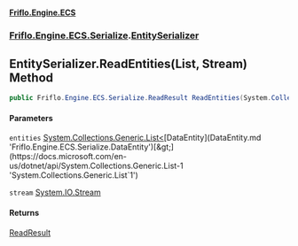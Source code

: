 #### [Friflo.Engine.ECS](index.md 'index')
### [Friflo.Engine.ECS.Serialize](Friflo.Engine.ECS.Serialize.md 'Friflo.Engine.ECS.Serialize').[EntitySerializer](EntitySerializer.md 'Friflo.Engine.ECS.Serialize.EntitySerializer')

## EntitySerializer.ReadEntities(List<DataEntity>, Stream) Method

```csharp
public Friflo.Engine.ECS.Serialize.ReadResult ReadEntities(System.Collections.Generic.List<Friflo.Engine.ECS.Serialize.DataEntity> entities, System.IO.Stream stream);
```
#### Parameters

<a name='Friflo.Engine.ECS.Serialize.EntitySerializer.ReadEntities(System.Collections.Generic.List_Friflo.Engine.ECS.Serialize.DataEntity_,System.IO.Stream).entities'></a>

`entities` [System.Collections.Generic.List&lt;](https://docs.microsoft.com/en-us/dotnet/api/System.Collections.Generic.List-1 'System.Collections.Generic.List`1')[DataEntity](DataEntity.md 'Friflo.Engine.ECS.Serialize.DataEntity')[&gt;](https://docs.microsoft.com/en-us/dotnet/api/System.Collections.Generic.List-1 'System.Collections.Generic.List`1')

<a name='Friflo.Engine.ECS.Serialize.EntitySerializer.ReadEntities(System.Collections.Generic.List_Friflo.Engine.ECS.Serialize.DataEntity_,System.IO.Stream).stream'></a>

`stream` [System.IO.Stream](https://docs.microsoft.com/en-us/dotnet/api/System.IO.Stream 'System.IO.Stream')

#### Returns
[ReadResult](ReadResult.md 'Friflo.Engine.ECS.Serialize.ReadResult')